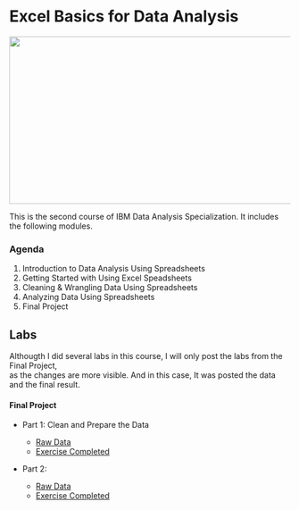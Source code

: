 # Excel Basics for Data Analysis

<img src="https://d3njjcbhbojbot.cloudfront.net/api/utilities/v1/imageproxy/https://coursera-course-photos.s3.amazonaws.com/d3/1b8035aa844596a652515a08db8a42/IBM-DA-Course-2_New-Option-3.jpg?auto=format%2Ccompress&dpr=1" width="600" height="300">


This is the second course of IBM Data Analysis Specialization. It includes the following modules.

### Agenda

1. Introduction to Data Analysis Using Spreadsheets
2. Getting Started with Using Excel Speadsheets
3. Cleaning & Wrangling Data Using Spreadsheets
4. Analyzing Data Using Spreadsheets
5. Final Project

## Labs

Althougth I did several labs in this course, I will only post the labs from the Final Project,  
as the changes are more visible. And in this case, It was posted the data and the final result.

#### Final Project
  * Part 1: Clean and Prepare the Data
    * [Raw Data](https://innovaccion-my.sharepoint.com/:x:/g/personal/ceinnova12182_innovaccion_mx/EQnv7jkWRKhBtHKdsJM1OnIBpsyh8Zlkrz3Vaarpybo_nQ?e=qPqtpc)
    * [Exercise Completed](https://innovaccion-my.sharepoint.com/:x:/g/personal/ceinnova12182_innovaccion_mx/ETx8YMY9DGFOpgrBpskwSRUBLC__6stHRD5BlLgZB_rwzg?e=FLaNhB)
  
  * Part 2: 
    * [Raw Data](https://innovaccion-my.sharepoint.com/:x:/g/personal/ceinnova12182_innovaccion_mx/EY2yGoZy-ZtKm1OYbYcdBvQBrnaNALU1i0V1i0JNy_4q9Q?e=eO0WwP)
    * [Exercise Completed](https://innovaccion-my.sharepoint.com/:x:/g/personal/ceinnova12182_innovaccion_mx/EYIhYuG1cW1JmT4nGjXwDPoBTYYdvDCcmwWtsE9i91TiVQ?e=eCDfPA)
